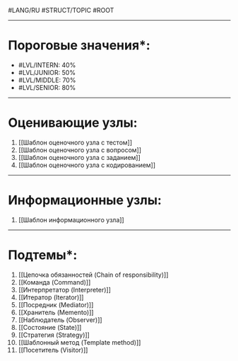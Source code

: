 #LANG/RU #STRUCT/TOPIC #ROOT 

---
# Пороговые значения*:
+ #LVL/INTERN: 40%
+ #LVL/JUNIOR: 50%
+ #LVL/MIDDLE: 70%
+ #LVL/SENIOR: 80%
---
# Оценивающие узлы:
1. [[Шаблон оценочного узла c тестом]]
2. [[Шаблон оценочного узла c вопросом]]
3. [[Шаблон оценочного узла c заданием]]
4. [[Шаблон оценочного узла c кодированием]]
---
# Информационные узлы:
1. [[Шаблон информационного узла]]
---
# Подтемы*:
1. [[Цепочка обязанностей (Chain of responsibility)]]
2. [[Команда (Command)]]
3. [[Интерпретатор (Interpreter)]]
4. [[Итератор (Iterator)]]
5. [[Посредник (Mediator)]]
6. [[Хранитель (Memento)]]
7. [[Наблюдатель (Observer)]]
8. [[Состояние (State)]]
9. [[Стратегия (Strategy)]]
10. [[Шаблонный метод (Template method)]]
11. [[Посетитель (Visitor)]]
